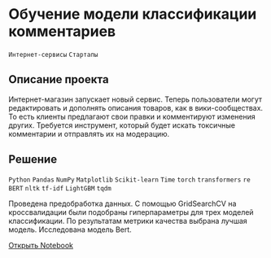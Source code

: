 # Обучение модели классификации комментариев

`Интернет-сервисы` `Стартапы`

## Описание проекта

Интернет-магазин запускает новый сервис. Теперь пользователи могут редактировать и дополнять описания товаров, как в вики-сообществах. То есть клиенты предлагают свои правки и комментируют изменения других. Требуется инструмент, который будет искать токсичные комментарии и отправлять их на модерацию.

## Решение

`Python` `Pandas` `NumPy` `Matplotlib` `Scikit-learn` `Time` `torch` `transformers` `re` `BERT` `nltk` `tf-idf` `LightGBM` `tqdm`

Проведена предобработка данных. С помощью GridSearchCV на кроссвалидации были подобраны гиперпараметры для трех моделей классификации. По результатам метрики качества выбрана лучшая модель. Исследована модель Bert.

[Открыть Notebook](https://github.com/Kri5PO/Projects/blob/main/12_Обучение_модели_классификации_комментариев/text.ipynb)


```python

```
